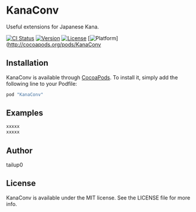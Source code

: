 # KanaConv

Useful extensions for Japanese Kana.

[![CI Status](http://img.shields.io/travis/tailup0/KanaConv.svg?style=flat)](https://travis-ci.org/tailup0/KanaConv)
[![Version](https://img.shields.io/cocoapods/v/KanaConv.svg?style=flat)](http://cocoapods.org/pods/KanaConv)
[![License](https://img.shields.io/cocoapods/l/KanaConv.svg?style=flat)](http://cocoapods.org/pods/KanaConv)
[![Platform](https://img.shields.io/cocoapods/p/KanaConv.svg?style=flat)](http://cocoapods.org/pods/KanaConv

## Installation

KanaConv is available through [CocoaPods](http://cocoapods.org). To install
it, simply add the following line to your Podfile:

```ruby
pod "KanaConv"
```


## Examples

```swift
xxxxx
xxxxx
```

## Author

tailup0

## License

KanaConv is available under the MIT license. See the LICENSE file for more info.
